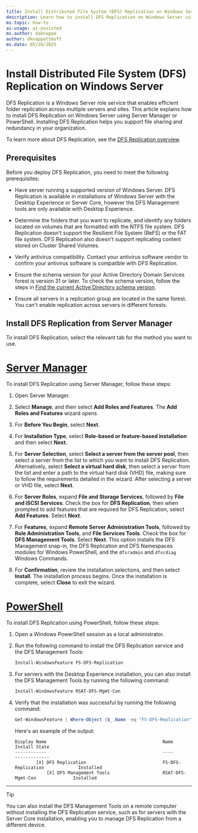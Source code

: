 ```yaml
---
title: Install Distributed File System (DFS) Replication on Windows Server
description: Learn how to install DFS Replication on Windows Server using Server Manager or PowerShell. Follow this guide to enable efficient file replication and redundancy. 
ms.topic: how-to
ai-usage: ai-assisted
ms.author: daknappe
author: dknappettmsft
ms.date: 05/28/2025
---
```


# Install Distributed File System (DFS) Replication on Windows Server

DFS Replication is a Windows Server role service that enables efficient folder replication across multiple servers and sites. This article explains how to install DFS Replication on Windows Server using Server Manager or PowerShell. Installing DFS Replication helps you support file sharing and redundancy in your organization.

To learn more about DFS Replication, see the [DFS Replication overview](dfs-replication-overview.md).

## Prerequisites

Before you deploy DFS Replication, you need to meet the following prerequisites:

- Have server running a supported version of Windows Server. DFS Replication is available in installations of Windows Server with the Desktop Experience or Server Core, however the DFS Management tools are only available with Desktop Experience.

- Determine the folders that you want to replicate, and identify any folders located on volumes that are formatted with the NTFS file system. DFS Replication doesn't support the Resilient File System (ReFS) or the FAT file system. DFS Replication also doesn't support replicating content stored on Cluster Shared Volumes.

- Verify antivirus compatibility. Contact your antivirus software vendor to confirm your antivirus software is compatible with DFS Replication.

- Ensure the schema version for your Active Directory Domain Services forest is version 31 or later. To check the schema version, follow the steps in [Find the current Active Directory schema version](../../identity/ad-ds/deploy/find-active-directory-schema.md).

- Ensure all servers in a replication group are located in the same forest. You can't enable replication across servers in different forests.

## Install DFS Replication from Server Manager

To install DFS Replication, select the relevant tab for the method you want to use.

# [Server Manager](#tab/server-manager)

To install DFS Replication using Server Manager, follow these steps:

1. Open Server Manager.

1. Select **Manage**, and then select **Add Roles and Features**. The **Add Roles and Features** wizard opens.

1. For **Before You Begin**, select **Next**.

1. For **Installation Type**, select **Role-based or feature-based installation** and then select **Next**.

1. For **Server Selection**, select **Select a server from the server pool**, then select a server from the list to which you want to install DFS Replication. Alternatively, select **Select a virtual hard disk**, then select a server from the list and enter a path to the virtual hard disk (VHD) file, making sure to follow the requirements detailed in the wizard. After selecting a server or VHD file, select **Next**.

1. For **Server Roles**, expand **File and Storage Services**, followed by **File and iSCSI Services**. Check the box for **DFS Replication**, then when prompted to add features that are required for DFS Replication, select **Add Features**. Select **Next**.

1. For **Features**, expand **Remote Server Administration Tools**, followed by **Role Administration Tools**, and **File Services Tools**. Check the box for **DFS Management Tools**. Select **Next**. This option installs the DFS Management snap-in, the DFS Replication and DFS Namespaces modules for Windows PowerShell, and the `dfsradmin` and `dfsrdiag` Windows Commands.

1. For **Confirmation**, review the installation selections, and then select **Install**. The installation process begins. Once the installation is complete, select **Close** to exit the wizard.

# [PowerShell](#tab/powershell)

To install DFS Replication using PowerShell, follow these steps:

1. Open a Windows PowerShell session as a local administrator.

1. Run the following command to install the DFS Replication service and the DFS Management Tools:

   ```powershell
   Install-WindowsFeature FS-DFS-Replication
   ```

1. For servers with the Desktop Experience installation, you can also install the DFS Management Tools by running the following command:

   ```powershell
   Install-WindowsFeature RSAT-DFS-Mgmt-Con
   ```

1. Verify that the installation was successful by running the following command:

   ```powershell
   Get-WindowsFeature | Where-Object {$_.Name -eq "FS-DFS-Replication" -or $_.Name -eq "RSAT-DFS-Mgmt-Con"}
   ```

   Here's an example of the output:

   ```output
   Display Name                                            Name                       Install State
   ------------                                            ----                       -------------
           [X] DFS Replication                             FS-DFS-Replication             Installed
               [X] DFS Management Tools                    RSAT-DFS-Mgmt-Con              Installed
   ```

---

> [!TIP]
> You can also install the DFS Management Tools on a remote computer without installing the DFS Replication service, such as for servers with the Server Core installation, enabling you to manage DFS Replication from a different device.
